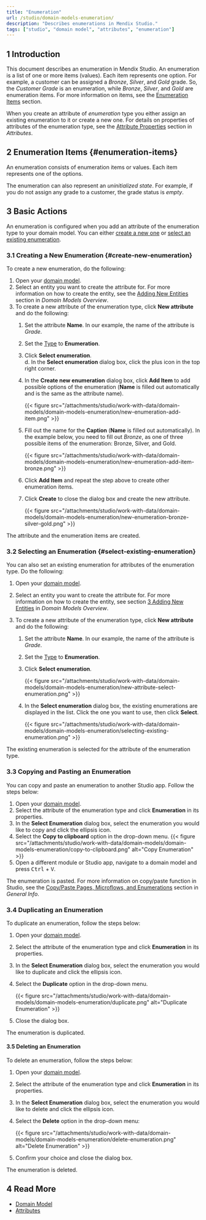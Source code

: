 ```yaml
---
title: "Enumeration"
url: /studio/domain-models-enumeration/
description: "Describes enumerations in Mendix Studio."
tags: ["studio", "domain model", "attributes", "enumeration"]
---
```


## 1 Introduction 

This document describes an enumeration in Mendix Studio. An enumeration is a list of one or more items (values). Each item represents one option. For example, a customer can be assigned a *Bronze*, *Silver*, and *Gold* grade. So, the *Customer Grade* is an enumeration, while *Bronze*, *Silver*, and *Gold* are enumeration items.  For more information on items, see the [Enumeration Items](#enumeration-items) section. 

When you create an attribute of *enumeration* type you either assign an existing enumeration to it or create a new one. For details on properties of attributes of the enumeration type, see the [Attribute Properties](/studio/domain-models-attributes/#attribute-properties) section in *Attributes*. 

## 2 Enumeration Items {#enumeration-items}

An enumeration consists of enumeration items or values. Each item represents one of the options. 

The enumeration can also represent an *uninitialized state*. For example, if you do not assign any grade to a customer, the grade status is *empty*.  

## 3 Basic Actions

An enumeration is configured when you add an attribute of the enumeration type to your domain model. You can either [create a new one](#create-new-enumeration) or [select an existing enumeration](#select-existing-enumeration). 

### 3.1 Creating a New Enumeration {#create-new-enumeration}

To create a new enumeration, do the following: 

1. Open your [domain model](/studio/domain-models/).
2. Select an entity you want to create the attribute for. For more information on how to create the entity, see the [Adding New Entities](/studio/domain-models/#adding-new-entities) section in *Domain Models Overview*.
3. To create a new attribute of the enumeration type, click **New attribute** and do the following:<br />
    1. Set the attribute **Name**. In our example, the name of the attribute is *Grade*.<br />
    1. Set the [Type](/studio/domain-models-attributes/) to **Enumeration**.<br />
    1. Click **Select enumeration**.<br />d. In the **Select enumeration** dialog box, click the plus icon in the top right corner.<br/>
    1. In the **Create new enumeration** dialog box, click **Add Item** to add possible options of the enumeration (**Name** is filled out automatically and is the same as the attribute name).<br />

        {{< figure src="/attachments/studio/work-with-data/domain-models/domain-models-enumeration/new-enumeration-add-item.png" >}}<br />

    1. Fill out the name for the **Caption** (**Name** is filled out automatically). In the example below, you need to fill out  *Bronze*, as one of three possible items of the enumeration: Bronze, Silver, and Gold. <br />

        {{< figure src="/attachments/studio/work-with-data/domain-models/domain-models-enumeration/new-enumeration-add-item-bronze.png" >}}<br />

    1. Click **Add Item** and repeat the step above to create other enumeration items.<br />
    1. Click **Create** to close the dialog box and create the new attribute.

        {{< figure src="/attachments/studio/work-with-data/domain-models/domain-models-enumeration/new-enumeration-bronze-silver-gold.png" >}}

The attribute and the enumeration items are created.

### 3.2 Selecting an Enumeration {#select-existing-enumeration}

You can also set an existing enumeration for attributes of the enumeration type. Do the following:

1. Open your [domain model](/studio/domain-models/).
2. Select an entity you want to create the attribute for. For more information on how to create the entity, see section [3 Adding New Entities](/studio/domain-models/#adding-new-entities) in *Domain Models Overview*.
3. To create a new attribute of the enumeration type, click **New attribute** and do the following:<br />

    1. Set the attribute **Name**. In our example, the name of the attribute is *Grade*.<br />
    1. Set the [Type](/studio/domain-models-attributes/) to **Enumeration**.<br />
    1. Click **Select enumeration**.<br />

        {{< figure src="/attachments/studio/work-with-data/domain-models/domain-models-enumeration/new-attribute-select-enumeration.png" >}} <br/>

    1. In the **Select enumeration** dialog box, the existing enumerations are displayed in the list. Click the one you want to use, then click **Select**.<br />

        {{< figure src="/attachments/studio/work-with-data/domain-models/domain-models-enumeration/selecting-existing-enumeration.png" >}}

The existing enumeration is selected for the attribute of the enumeration type. 

### 3.3 Copying and Pasting an Enumeration

You can copy and paste an enumeration to another Studio app. Follow the steps below:

1. Open your [domain model](/studio/domain-models/).
2. Select the attribute of the enumeration type and click **Enumeration** in its properties.
3. In the **Select Enumeration** dialog box, select the enumeration you would like to copy and click the ellipsis icon.
4. Select the **Copy to clipboard** option in the drop-down menu. 
{{< figure src="/attachments/studio/work-with-data/domain-models/domain-models-enumeration/copy-to-clipboard.png" alt="Copy Enumeration" >}}
5. Open a different module or Studio app, navigate to a domain model and press <kbd>Ctrl</kbd> + <kbd>V</kbd>.

The enumeration is pasted. For more information on copy/paste function in Studio, see the [Copy/Paste Pages, Microflows, and Enumerations](/studio/general/#copy-paste-documents) section in *General Info*.

### 3.4 Duplicating an Enumeration 

To duplicate an enumeration, follow the steps below:

1. Open your [domain model](/studio/domain-models/).
2. Select the attribute of the enumeration type and click **Enumeration** in its properties.

3. In the **Select Enumeration** dialog box, select the enumeration you would like to duplicate and click the ellipsis icon.
4. Select the **Duplicate** option in the drop-down menu. 

    {{< figure src="/attachments/studio/work-with-data/domain-models/domain-models-enumeration/duplicate.png" alt="Duplicate Enumeration" >}}

5. Close the dialog box.

The enumeration is duplicated.

#### 3.5 Deleting an Enumeration

To delete an enumeration, follow the steps below:

1. Open your [domain model](/studio/domain-models/).
2. Select the attribute of the enumeration type and click **Enumeration** in its properties.
3. In the **Select Enumeration** dialog box, select the enumeration you would like to delete and click the ellipsis icon.
4. Select the **Delete** option in the drop-down menu:

    {{< figure src="/attachments/studio/work-with-data/domain-models/domain-models-enumeration/delete-enumeration.png" alt="Delete Enumeration" >}}

5. Confirm your choice and close the dialog box.

The enumeration is deleted.

## 4 Read More

* [Domain Model](/studio/domain-models/)
* [Attributes](/studio/domain-models-attributes/) 
